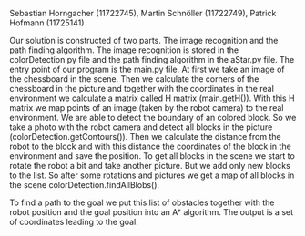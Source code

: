 Sebastian Horngacher (11722745), Martin Schnöller (11722749), Patrick Hofmann (11725141)

Our solution is constructed of two parts. The image recognition and the path finding algorithm.
The image recognition is stored in the colorDetection.py file and the path finding algorithm in the aStar.py file.
The entry point of our program is the main.py file.
At first we take an image of the chessboard in the scene. Then we calculate the corners of the chessboard in the picture and together with the coordinates in the real environment we calculate a matrix called H matrix (main.getH()).
With this H matrix we map points of an image (taken by the robot camera) to the real environment.
We are able to detect the boundary of an colored block. So we take a photo with the robot camera and detect all blocks in the picture (colorDetection.getContours()).
Then we calculate the distance from the robot to the block and with this distance the coordinates of the block in the environment and save the position.
To get all blocks in the scene we start to rotate the robot a bit and take another picture. But we add only new blocks to the list.
So after some rotations and pictures we get a map of all blocks in the scene colorDetection.findAllBlobs().

To find a path to the goal we put this list of obstacles together with the robot position and the goal position into an A* algorithm.
The output is a set of coordinates leading to the goal.
